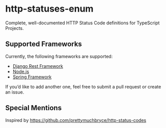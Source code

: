 # http-statuses-enum

Complete, well-documented HTTP Status Code definitions for TypeScript Projects.

## Supported Frameworks

Currently, the following frameworks are supported:

- [Django Rest Framework](https://github.com/encode/django-rest-framework)
- [Node.js](https://nodejs.org)
- [Spring Framework](https://spring.io)

If you’d like to add another one, feel free to submit a pull request or create an issue.

## Special Mentions

Inspired by https://github.com/prettymuchbryce/http-status-codes
